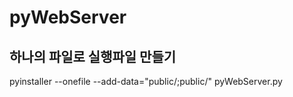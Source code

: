 # pyWebServer

## 하나의 파일로 실행파일 만들기
pyinstaller --onefile --add-data="public/;public/" pyWebServer.py
